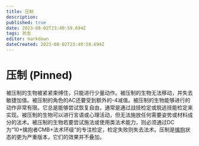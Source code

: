 ```yaml
---
title: 压制
description: 
published: true
date: 2023-08-02T23:40:59.694Z
tags: 状态
editor: markdown
dateCreated: 2023-08-02T23:40:59.694Z
---
```


# 压制 (Pinned)
被压制的生物被紧紧束缚住，只能进行少量动作。被压制的生物无法移动，并失去敏捷加值。被压制的角色的AC还要受到额外的-4减值。被压制的生物能够进行的动作非常有限。它总是能够尝试恢复自由，通常是通过战技检定或脱逃技能检定来实现。被压制的生物可以进行言语或心理活动，但无法施放任何需要姿势或材料成分的法术。被压制的生物若要尝试施法或使用类法术能力，则必须通过DC为“10+擒抱者CMB+法术环级”的专注检定，检定失败则失去法术。压制是[擒抱](/状态/擒抱)状态的更为严重版本，它们的效果并不叠加。